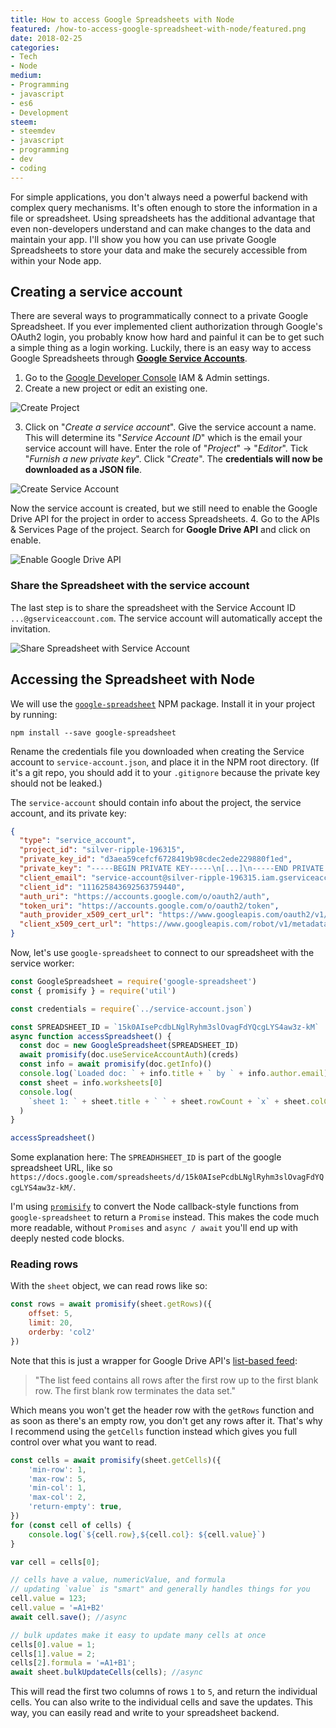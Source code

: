 ```yaml
---
title: How to access Google Spreadsheets with Node
featured: /how-to-access-google-spreadsheet-with-node/featured.png
date: 2018-02-25
categories:
- Tech
- Node
medium:
- Programming
- javascript
- es6
- Development
steem:
- steemdev
- javascript
- programming
- dev
- coding
---
```


For simple applications, you don't always need a powerful backend with complex query mechanisms.
It's often enough to store the information in a file or spreadsheet.
Using spreadsheets has the additional advantage that even non-developers understand and can make changes to the data and maintain your app.
I'll show you how you can use private Google Spreadsheets to store your data and make the securely accessible from within your Node app.

## Creating a service account
There are several ways to programmatically connect to a private Google Spreadsheet.
If you ever implemented client authorization through Google's OAuth2 login, you probably know how hard and painful it can be to get such a simple thing as a login working.
Luckily, there is an easy way to access Google Spreadsheets through [**Google Service Accounts**](https://developers.google.com/identity/protocols/OAuth2ServiceAccount).

1. Go to the [Google Developer Console](https://console.developers.google.com/permissions/serviceaccounts) IAM & Admin settings.
2. Create a new project or edit an existing one.

![Create Project](./create-project.png)

3. Click on "_Create a service account_". Give the service account a name. This will determine its "_Service Account ID_" which is the email your service account will have. Enter the role of "_Project_" -> "_Editor_". Tick "_Furnish a new private key_". Click "_Create_". The **credentials will now be downloaded as a JSON file**.

![Create Service Account](./create-service-account.gif)

Now the service account is created, but we still need to enable the Google Drive API for the project in order to access Spreadsheets.
4. Go to the APIs & Services Page of the project. Search for **Google Drive API** and click on enable.


![Enable Google Drive API](./enable-google-drive-api.gif)

### Share the Spreadsheet with the service account
The last step is to share the spreadsheet with the Service Account ID `...@gserviceaccount.com`. The service account will automatically accept the invitation.

![Share Spreadsheet with Service Account](./share-spreadsheet.png)

## Accessing the Spreadsheet with Node
We will use the [`google-spreadsheet`](https://www.npmjs.com/package/google-spreadsheet) NPM package.
Install it in your project by running:

```
npm install --save google-spreadsheet
```

Rename the credentials file you downloaded when creating the Service account to `service-account.json`, and place it in the NPM root directory. (If it's a git repo, you should add it to your `.gitignore` because the private key should not be leaked.)

The `service-account` should contain info about the project, the service account, and its private key:

```json
{
  "type": "service_account",
  "project_id": "silver-ripple-196315",
  "private_key_id": "d3aea59cefcf6728419b98cdec2ede229880f1ed",
  "private_key": "-----BEGIN PRIVATE KEY-----\n[...]\n-----END PRIVATE KEY-----\n",
  "client_email": "service-account@silver-ripple-196315.iam.gserviceaccount.com",
  "client_id": "111625843692563759440",
  "auth_uri": "https://accounts.google.com/o/oauth2/auth",
  "token_uri": "https://accounts.google.com/o/oauth2/token",
  "auth_provider_x509_cert_url": "https://www.googleapis.com/oauth2/v1/certs",
  "client_x509_cert_url": "https://www.googleapis.com/robot/v1/metadata/x509/service-account%40silver-ripple-196315.iam.gserviceaccount.com"
}
```

Now, let's use `google-spreadsheet` to connect to our spreadsheet with the service worker:

```javascript
const GoogleSpreadsheet = require('google-spreadsheet')
const { promisify } = require('util')

const credentials = require(`../service-account.json`)

const SPREADSHEET_ID = `15k0AIsePcdbLNglRyhm3slOvagFdYQcgLYS4aw3z-kM`
async function accessSpreadsheet() {
  const doc = new GoogleSpreadsheet(SPREADSHEET_ID)
  await promisify(doc.useServiceAccountAuth)(creds)
  const info = await promisify(doc.getInfo)()
  console.log(`Loaded doc: ` + info.title + ` by ` + info.author.email)
  const sheet = info.worksheets[0]
  console.log(
    `sheet 1: ` + sheet.title + ` ` + sheet.rowCount + `x` + sheet.colCount
  )
}

accessSpreadsheet()
```

Some explanation here: The `SPREADHSHEET_ID` is part of the google spreadsheet URL, like so `https://docs.google.com/spreadsheets/d/15k0AIsePcdbLNglRyhm3slOvagFdYQcgLYS4aw3z-kM/`.

I'm using [`promisify`](http://2ality.com/2017/05/util-promisify.html) to convert the Node callback-style functions from `google-spreadsheet` to return a `Promise` instead. This makes the code much more readable, without `Promises` and `async / await` you'll end up with deeply nested code blocks.

### Reading rows
With the `sheet` object, we can read rows like so:

```javascript
const rows = await promisify(sheet.getRows)({
    offset: 5,
    limit: 20,
    orderby: 'col2'
})
```

Note that this is just a wrapper for Google Drive API's [list-based feed](https://developers.google.com/sheets/api/v3/data):
> "The list feed contains all rows after the first row up to the first blank row. The first blank row terminates the data set."

Which means you won't get the header row with the `getRows` function and as soon as there's an empty row, you don't get any rows after it.
That's why I recommend using the `getCells` function instead which gives you full control over what you want to read.

```javascript
const cells = await promisify(sheet.getCells)({
    'min-row': 1,
    'max-row': 5,
    'min-col': 1,
    'max-col': 2,
    'return-empty': true,
})
for (const cell of cells) {
    console.log(`${cell.row},${cell.col}: ${cell.value}`)
}

var cell = cells[0];

// cells have a value, numericValue, and formula
// updating `value` is "smart" and generally handles things for you
cell.value = 123;
cell.value = '=A1+B2'
await cell.save(); //async

// bulk updates make it easy to update many cells at once
cells[0].value = 1;
cells[1].value = 2;
cells[2].formula = '=A1+B1';
await sheet.bulkUpdateCells(cells); //async
```

This will read the first two columns of rows `1` to `5`, and return the individual cells. You can also write to the individual cells and save the updates. This way, you can easily read and write to your spreadsheet backend.
